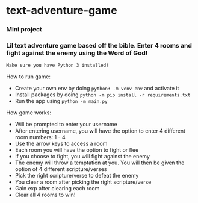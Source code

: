 # text-adventure-game

### Mini project

### Lil text adventure game based off the bible. Enter 4 rooms and fight against the enemy using the Word of God!

    Make sure you have Python 3 installed!

How to run game:

- Create your own env by doing `python3 -m venv env` and activate it
- Install packages by doing `python -m pip install -r requirements.txt`
- Run the app using `python -m main.py`
  

How game works:
- Will be prompted to enter your username
- After entering username, you will have the option to enter 4 different room numbers: 1 - 4
- Use the arrow keys to access a room
- Each room you will have the option to fight or flee
- If you choose to fight, you will fight against the enemy
- The enemy will throw a temptation at you. You will then be given the option of 4 different scripture/verses
- Pick the right scripture/verse to defeat the enemy
- You clear a room after picking the right scripture/verse
- Gain exp after clearing each room
- Clear all 4 rooms to win!